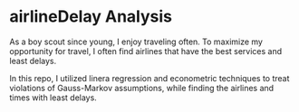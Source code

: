 # airlineDelay Analysis

As a boy scout since young, I enjoy traveling often. To maximize my opportunity for travel, I often find airlines that have the best services and least delays.

In this repo, I utilized linera regression and econometric techniques to treat violations of Gauss-Markov assumptions, while finding the airlines and times with least delays.
